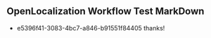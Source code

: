 ## OpenLocalization Workflow Test MarkDown
* e5396f41-3083-4bc7-a846-b91551f84405 thanks!

<!--HONumber=Aug16_HO5-->


